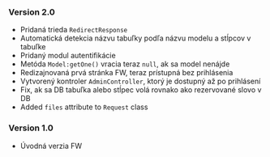 ### Version 2.0
- Pridaná trieda `RedirectResponse`
- Automatická detekcia názvu tabuľky podľa názvu modelu a stĺpcov v tabuľke
- Pridaný modul autentifikácie
- Metóda `Model:getOne()` vracia teraz `null`, ak sa model nenájde
- Redizajnovaná prvá stránka FW, teraz prístupná bez prihlásenia
- Vytvorený kontroler `AdminController`, ktorý je dostupný až po prihlásení
- Fix, ak sa DB tabuľka alebo stĺpec volá rovnako ako rezervované slovo v DB
- Added `files` attribute to `Request` class

### Version 1.0 
- Úvodná verzia FW